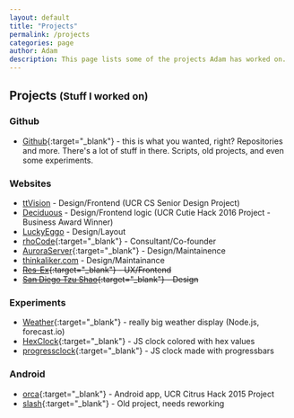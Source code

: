 ```yaml
---
layout: default
title: "Projects"
permalink: /projects
categories: page
author: Adam
description: This page lists some of the projects Adam has worked on.
---
```


<h2 class="">Projects <small>(Stuff I worked on)</small></h2>

### Github
+ [Github](http://github.com/thinkaliker){:target="_blank"} - this is what you wanted, right? Repositories and more. There's a lot of stuff in there. Scripts, old projects, and even some experiments.

### Websites
+ [ttVision](http://ttvision.cc) - Design/Frontend (UCR CS Senior Design Project)
+ [Deciduous](https://deciduous.cc) - Design/Frontend logic (UCR Cutie Hack 2016 Project - Business Award Winner)
+ [LuckyEggo](http://luckyeggo.com) - Design/Layout
+ [rhoCode](http://rhocode.com){:target="_blank"} - Consultant/Co-founder
+ [AuroraServer](http://auroraserver.tk){:target="_blank"} - Design/Maintainence
+ [thinkaliker.com](http://thinkaliker.com) - Design/Maintainance
+ ~~[Res-Ex](http://res-ex.net){:target="_blank"} - UX/Frontend~~
+ ~~[San Diego Tzu Shao](http://sandiegotzushao.com){:target="_blank"} - Design~~

### Experiments
+ [Weather](http://weather.thinkaliker.com){:target="_blank"} - really big weather display (Node.js, forecast.io)
+ [HexClock](http://cdn.thinkaliker.com/HexClock){:target="_blank"} - JS clock colored with hex values
+ [progressclock](http://cdn.thinkaliker.com/progressclock){:target="_blank"} - JS clock made with progressbars

### Android
+ [orca](http://github.com/rhocode/orca){:target="_blank"} - Android app, UCR Citrus Hack 2015 Project
+ [slash](http://github.com/thinkaliker/slash){:target="_blank"} - Old project, needs reworking